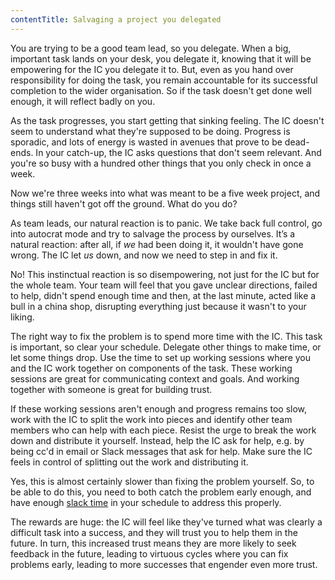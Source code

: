 ```yaml
---
contentTitle: Salvaging a project you delegated
---
```


You are trying to be a good team lead, so you delegate. When a big, important task lands on your desk, you delegate it, knowing that it will be empowering for the IC you delegate it to. But, even as you hand over responsibility for doing the task, you remain accountable for its successful completion to the wider organisation. So if the task doesn't get done well enough, it will reflect badly on you.

As the task progresses, you start getting that sinking feeling. The IC doesn't seem to understand what they're supposed to be doing. Progress is sporadic, and lots of energy is wasted in avenues that prove to be dead-ends. In your catch-up, the IC asks questions that don't seem relevant. And you're so busy with a hundred other things that you only check in once a week.

Now we're three weeks into what was meant to be a five week project, and things still haven't got off the ground. What do you do?

As team leads, our natural reaction is to panic. We take back full control, go into autocrat mode and try to salvage the process by ourselves. It’s a natural reaction: after all, if *we* had been doing it, it wouldn't have gone wrong. The IC let *us* down, and now we need to step in and fix it.

No! This instinctual reaction is so disempowering, not just for the IC but for the whole team. Your team will feel that you gave unclear directions, failed to help, didn't spend enough time and then, at the last minute, acted like a bull in a china shop, disrupting everything just because it wasn't to your liking.

The right way to fix the problem is to spend more time with the IC. This task is important, so clear your schedule. Delegate other things to make time, or let some things drop. Use the time to set up working sessions where you and the IC work together on components of the task. These working sessions are great for communicating context and goals. And working together with someone is great for building trust.

If these working sessions aren't enough and progress remains too slow, work with the IC to split the work into pieces and identify other team members who can help with each piece. Resist the urge to break the work down and distribute it yourself. Instead, help the IC ask for help, e.g. by being cc'd in email or Slack messages that ask for help. Make sure the IC feels in control of splitting out the work and distributing it.

Yes, this is almost certainly slower than fixing the problem yourself. So, to be able to do this, you need to both catch the problem early enough, and have enough [slack time](/blog/slack-makes-better-leaders) in your schedule to address this properly.

The rewards are huge: the IC will feel like they've turned what was clearly a difficult task into a success, and they will trust you to help them in the future. In turn, this increased trust means they are more likely to seek feedback in the future, leading to virtuous cycles where you can fix problems early, leading to more successes that engender even more trust.

